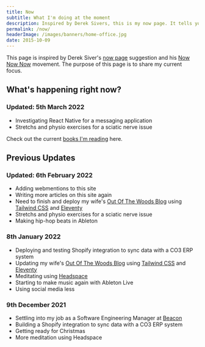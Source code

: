 ```yaml
---
title: Now
subtitle: What I'm doing at the moment
description: Inspired by Derek Sivers, this is my now page. It tells you what I'm doing at this moment in time.
permalink: /now/
headerImage: /images/banners/home-office.jpg
date: 2015-10-09
---
```


This page is inspired by Derek Siver's [now page](https://sivers.org/now) suggestion and his [Now Now Now](https://nownownow.com/) movement. The purpose of this page is to share my current focus.

## What's happening right now?

### Updated: 5th March 2022

- Investigating React Native for a messaging application
- Stretchs and physio exercises for a sciatic nerve issue

Check out the current [books I'm reading](/reading/) here.

## Previous Updates

### Updated: 6th February 2022

- Adding webmentions to this site
- Writing more articles on this site again
- Need to finish and deploy my wife's [Out Of The Woods Blog](http://www.outofthewoodsblog.com) using [Tailwind CSS](https://tailwindcss.com/) and [Eleventy](https://www.11ty.dev/)
- Stretchs and physio exercises for a sciatic nerve issue
- Making hip-hop beats in Ableton
### 8th January 2022

- Deploying and testing Shopify integration to sync data with a CO3 ERP system
- Updating my wife's [Out Of The Woods Blog](http://www.outofthewoodsblog.com) using [Tailwind CSS](https://tailwindcss.com/) and [Eleventy](https://www.11ty.dev/)
- Meditating using [Headspace](https://www.headspace.com/)
- Starting to make music again with Ableton Live
- Using social media less

### 9th December 2021

- Settling into my job as a Software Engineering Manager at [Beacon](https://beacon.com)
- Building a Shopify integration to sync data with a CO3 ERP system
- Getting ready for Christmas
- More meditation using Headspace
